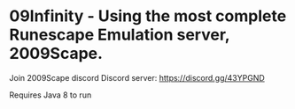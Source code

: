 # 09Infinity - Using the most complete Runescape Emulation server, 2009Scape. 

Join 2009Scape discord Discord server: https://discord.gg/43YPGND

Requires Java 8 to run
